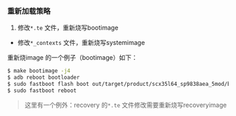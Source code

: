 ### 重新加载策略

1. 修改`*.te` 文件，重新烧写bootimage
+ 修改`*_contexts` 文件，重新烧写systemimage

重新烧image 的一个例子（bootimage）如下：

```bash
$ make bootimage -j4
$ adb reboot bootloader
$ sudo fastboot flash boot out/target/product/scx35l64_sp9838aea_5mod/boot.img
$ sudo fastboot reboot
```

> 这里有一个例外：recovery 的`*.te` 文件修改需要重新烧写recoveryimage

